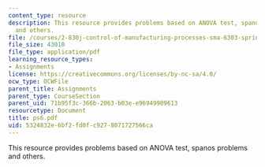 ```yaml
---
content_type: resource
description: This resource provides problems based on ANOVA test, spanos problems
  and others.
file: /courses/2-830j-control-of-manufacturing-processes-sma-6303-spring-2008/5324832e6bf2fd0fc9278071727566ca_ps6.pdf
file_size: 43010
file_type: application/pdf
learning_resource_types:
- Assignments
license: https://creativecommons.org/licenses/by-nc-sa/4.0/
ocw_type: OCWFile
parent_title: Assignments
parent_type: CourseSection
parent_uid: 71b95f3c-366b-2063-b03e-e96949909613
resourcetype: Document
title: ps6.pdf
uid: 5324832e-6bf2-fd0f-c927-8071727566ca
---
```

This resource provides problems based on ANOVA test, spanos problems and others.